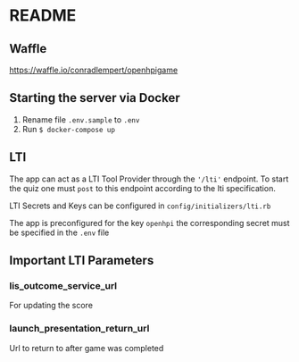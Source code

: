 # README

## Waffle

https://waffle.io/conradlempert/openhpigame

## Starting the server via Docker

1. Rename file `.env.sample` to `.env`
2. Run `$ docker-compose up`

## LTI

The app can act as a LTI Tool Provider through the `'/lti'` endpoint.
To start the quiz one must `post` to this endpoint according to the lti
specification.

 
LTI Secrets and Keys can be configured in `config/initializers/lti.rb`

The app is preconfigured for the key `openhpi` the corresponding secret 
must be specified in the `.env` file

## Important LTI Parameters

### lis_outcome_service_url
For updating the score

### launch_presentation_return_url
Url to return to after game was completed

